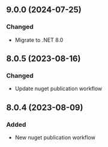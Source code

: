 ## 9.0.0 (2024-07-25)

### Changed
* Migrate to .NET 8.0

## 8.0.5 (2023-08-16)

### Changed
* Update nuget publication workflow


## 8.0.4 (2023-08-09)

### Added
* New nuget publication workflow
